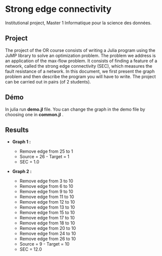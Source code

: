 # Strong edge connectivity

Institutional project, Master 1  Informatique pour la science des données.

## Project
The project of the OR course consists of writing a Julia program using the JuMP library to solve
an optimization problem. The problem we address is an application of the max-flow problem. It consists
of finding a feature of a network, called the strong edge connectivity (SEC), which measures the fault
resistance of a network. In this document, we first present the graph problem and then describe the
program you will have to write. The project can be carried out in pairs (of 2 students).


## Démo

In julia run **demo.jl** file. You can change the graph in the demo file by choosing one in **common.jl** .

## Results

* **Graph 1 :** 
  * Remove edge from 25 to 1
  * Source = 26 - Target = 1
  * SEC = 1.0
  
* **Graph 2 :** 
    * Remove edge from 3 to 10
    * Remove edge from 6 to 10
    * Remove edge from 9 to 10
    * Remove edge from 11 to 10
    * Remove edge from 12 to 10
    * Remove edge from 13 to 10
    * Remove edge from 15 to 10
    * Remove edge from 17 to 10
    * Remove edge from 18 to 10
    * Remove edge from 20 to 10
    * Remove edge from 24 to 10
    * Remove edge from 26 to 10
    * Source = 9 - Target = 10
    * SEC = 12.0
